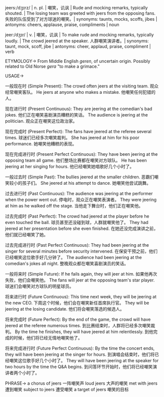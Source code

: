 jeers:/dʒɪrz/ | n. pl. | 嘲笑，讥讽 |  Rude and mocking remarks, typically shouted. | The losing team was greeted with jeers from the opposing fans. 失败的队伍受到了对方球迷的嘲笑。| synonyms: taunts, mocks, scoffs, jibes | antonyms: cheers, applause, praise, compliments | noun

jeer:/dʒɪr/ | v. | 嘲笑，讥讽 | To make rude and mocking remarks, typically loudly. | The crowd jeered at the speaker.  人群嘲笑演讲者。| synonyms: taunt, mock, scoff, jibe | antonyms: cheer, applaud, praise, compliment | verb

ETYMOLOGY->
From Middle English *geren*, of uncertain origin. Possibly related to Old Norse *gera* "to make a grimace."

USAGE->

一般现在时 (Simple Present):
The crowd often jeers at the visiting team.  观众经常嘲笑客队。
He jeers at anyone who makes a mistake. 他嘲笑任何犯错的人。

现在进行时 (Present Continuous):
They are jeering at the comedian's bad jokes. 他们正在嘲笑喜剧演员糟糕的笑话。
The audience is jeering at the politician. 观众正在嘲笑这位政治家。

现在完成时 (Present Perfect):
The fans have jeered at the referee several times. 球迷们已经多次嘲笑裁判。
She has jeered at him for his poor performance. 她嘲笑他糟糕的表现。

现在完成进行时 (Present Perfect Continuous):
They have been jeering at the opposing team all game. 他们整场比赛都在嘲笑对方球队。
He has been jeering at her singing for hours. 他已经嘲笑她唱歌好几个小时了。


一般过去时 (Simple Past):
The bullies jeered at the smaller children. 恶霸们嘲笑较小的孩子们。
She jeered at his attempt to dance. 她嘲笑他尝试跳舞。

过去进行时 (Past Continuous):
The audience was jeering at the performer when the power went out.  停电时，观众正在嘲笑表演者。
They were jeering at him as he walked off the stage. 当他走下舞台时，他们正在嘲笑他。

过去完成时 (Past Perfect):
The crowd had jeered at the player before he even touched the ball.  球员甚至还没碰到球，人群就嘲笑他了。
They had jeered at her presentation before she even finished.  在她还没完成演讲之前，他们就已经嘲笑了她。

过去完成进行时 (Past Perfect Continuous):
They had been jeering at the singer for several minutes before security intervened.  在保安干预之前，他们已经嘲笑这位歌手好几分钟了。
The audience had been jeering at the comedian's jokes all night. 整晚观众都在嘲笑喜剧演员的笑话。


一般将来时 (Simple Future):
If he fails again, they will jeer at him. 如果他再次失败，他们会嘲笑他。
The fans will jeer at the opposing team's star player. 球迷们会嘲笑对方球队的明星球员。


将来进行时 (Future Continuous):
This time next week, they will be jeering at the new CEO.  下周这个时候，他们会在嘲笑新任首席执行官。
They will be jeering at the losing candidate.  他们将会嘲笑落选的候选人。

将来完成时 (Future Perfect):
By the end of the game, the crowd will have jeered at the referee numerous times. 到比赛结束时，人群将已经多次嘲笑裁判。
By the time he finishes, they will have jeered at him relentlessly.  到他完成的时候，他们将已经无情地嘲笑他了。

将来完成进行时 (Future Perfect Continuous):
By the time the concert ends, they will have been jeering at the singer for hours.  到演唱会结束时，他们将已经嘲笑这位歌手好几个小时了。
They will have been jeering at the speaker for two hours by the time the Q&A begins.  到问答环节开始时，他们将已经嘲笑演讲者两个小时了。

PHRASE->
a chorus of jeers  一阵嘲笑声
loud jeers  大声的嘲笑
met with jeers  遭到嘲笑
subject to jeers  遭受嘲笑
a target of jeers  嘲笑的目标
